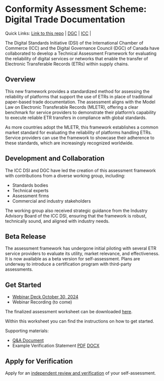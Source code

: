 # Conformity Assessment Scheme: Digital Trade Documentation

Quick Links: [Link to this repo](https://github.com/dgc-cgn/CAS-Digital-Trade-Documentation) | [DGC](https://github.com/dgc-cgn) | [ICC](https://iccwbo.org/) |

The Digital Standards Initiative (DSI) of the International Chamber of Commerce (ICC) and the Digital Governance Council (DGC) of Canada have collaborated to develop a Technical Assessment Framework for evaluating the reliability of digital services or networks that enable the transfer of Electronic Transferable Records (ETRs) within supply chains.

## Overview
This new framework provides a standardized method for assessing the reliability of platforms that support the use of ETRs in place of traditional paper-based trade documentation. The assessment aligns with the Model Law on Electronic Transferable Records (MLETR), offering a clear benchmark for service providers to demonstrate their platform’s capability to execute reliable ETR transfers in compliance with global standards.

As more countries adopt the MLETR, this framework establishes a common market standard for evaluating the reliability of platforms handling ETRs. Service providers can use the framework to showcase their adherence to these standards, which are increasingly recognized worldwide.

## Development and Collaboration
The ICC DSI and DGC have led the creation of this assessment framework with contributions from a diverse working group, including:

* Standards bodies
* Technical experts
* Assessment firms
* Commercial and industry stakeholders

The working group also received strategic guidance from the Industry Advisory Board of the ICC DSI, ensuring that the framework is robust, technically sound, and aligned with industry needs.

## Beta Release
The assessment framework has undergone initial piloting with several ETR service providers to evaluate its utility, market relevance, and effectiveness. It is now available as a beta version for self-assessment. Plans are underway to introduce a certification program with third-party assessments.

## Get Started

* [Webinar Deck October 30, 2024](./docs/finalized/webinar-deck-2024-10-30.pdf)
* Webinar Recording (to come)

The finalized assessment worksheet can be downloaded [here](./docs/finalized/CAS-MLETR_ASSESSMENT_TEMPLATE-FINAL_2024-10-16.xlsx). 

Within this worksheet you can find the instructions on how to get started.

Supporting materials:

* [Q&A Document](./docs/finalized/Q-A.md)
* Example Verification Statement [PDF](./docs/finalized/example-verification-statement.pdf) [DOCX](./docs/finalized/example-verification-statement.docx)

## Apply for Verification

Apply for an [independent review and verification](https://dgc-cgn.org/product/tradeready-verification-to-model-law-on-electronic-transferable-records-mletr/) of your self-assessment.




